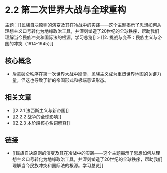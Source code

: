 # 2.2 第二次世界大战与全球重构

主题：[[民族自决原则的演变及其在冷战中的实践——这个主题揭示了思想如何从理想主义口号转化为地缘政治工具，并深刻塑造了20世纪的全球秩序，帮助我们理解当今民族冲突和国际法的根源。学习总览]] > [[2. 挑战与变革：民族主义与帝国的冲突（1914-1945）]]

## 核心概念

- 后拿破仑秩序在第一次世界大战中崩溃，民族主义成为重塑世界地图的关键力量，但这也导致了新的帝国形式和极端意识形态。

## 相关文章

- [[2.2.1 法西斯主义与新帝国]]
- [[2.2.2 战争的全球影响]]
- [[2.2.3 本阶段核心名词解释]]

## 链接

- [[民族自决原则的演变及其在冷战中的实践——这个主题揭示了思想如何从理想主义口号转化为地缘政治工具，并深刻塑造了20世纪的全球秩序，帮助我们理解当今民族冲突和国际法的根源。学习总览]]
